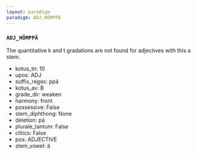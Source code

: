 ```yaml
---
layout: paradigm
paradigm: ADJ_HÖMPPÄ
---
```

### ` ADJ_HÖMPPÄ `

The quantitative k and t gradations are not found for adjectives with this a stem.
* kotus_tn: 10
* upos: ADJ
* suffix_regex: ppä
* kotus_av: B
* grade_dir: weaken
* harmony: front
* possessive: False
* stem_diphthong: None
* deletion: pä
* plurale_tantum: False
* clitics: False
* pos: ADJECTIVE
* stem_vowel: ä
